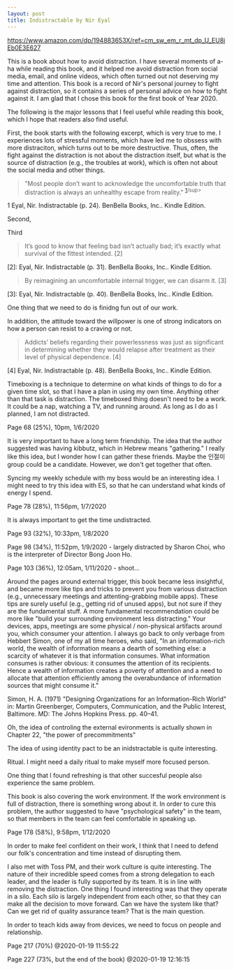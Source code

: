 ```yaml
---
layout: post
title: Indistractable by Nir Eyal
---
```


https://www.amazon.com/dp/194883653X/ref=cm_sw_em_r_mt_dp_U_EU8iEb0E3E627

This is a book about how to avoid distraction. I have several moments of a-ha while reading this book, and it helped me avoid distraction from social media, email, and online videos, which often turned out not deserving my time and attention. This book is a record of Nir's personal journey to fight against distraction, so it contains a series of personal advice on how to fight against it. I am glad that I chose this book for the first book of Year 2020.

The following is the major lessons that I feel useful while reading this book, which I hope that readers also find useful.

First, the book starts with the following excerpt, which is very true to me. I experiences lots of stressful moments, which have led me to obssess with more distraciton, which turns out to be more destructive. Thus, often, the fight against the distraction is not about the distraction itself, but what is the source of distraction (e.g., the troubles at work), which is often not about the social media and other things.

> "Most people don’t want to acknowledge the uncomfortable truth that distraction is always an unhealthy escape from reality." <sup>[1](#myfootnote1)/sup>

<a name="myfootnote1">1</a> Eyal, Nir. Indistractable (p. 24). BenBella Books, Inc.. Kindle Edition.

Second, 

Third



> It’s good to know that feeling bad isn’t actually bad; it’s exactly what survival of the fittest intended. [2]

[2]: Eyal, Nir. Indistractable (p. 31). BenBella Books, Inc.. Kindle Edition. 

> By reimagining an uncomfortable internal trigger, we can disarm it. [3]

[3]: Eyal, Nir. Indistractable (p. 40). BenBella Books, Inc.. Kindle Edition. 

One thing that we need to do is finidng fun out of our work.

In addition, the attitude toward the willpower is one of strong indicators on how a person can resist to a craving or not.

> Addicts’ beliefs regarding their powerlessness was just as significant in determining whether they would relapse after treatment as their level of physical dependence. [4]

[4] Eyal, Nir. Indistractable (p. 48). BenBella Books, Inc.. Kindle Edition. 

Timeboxing is a technique to determine on what kinds of things to do for a given time slot, so that I have a plan in using my own time. Anything other than that task is distraction. The timeboxed thing doesn't need to be a work. It could be a nap, watching a TV, and running around. As long as I do as I planned, I am not distracted.

Page 68 (25%), 10pm, 1/6/2020

It is very important to have a long term friendship. The idea that the author suggested was having kibbutz, which in Hebrew means "gathering." I really like this idea, but I wonder how I can gather these friends. Maybe the 인절미 group could be a candidate. However, we don't get together that often.

Syncing my weekly schedule with my boss would be an interesting idea. I might need to try this idea with ES, so that he can understand what kinds of energy I spend.

Page 78 (28%), 11:56pm, 1/7/2020

It is always important to get the time undistracted.

Page 93 (32%), 10:33pm, 1/8/2020

Page 98 (34%), 11:52pm, 1/9/2020 - largely distracted by Sharon Choi, who is the interpreter of Director Bong Joon Ho.

Page 103 (36%), 12:05am, 1/11/2020 - shoot...

Around the pages around external trigger, this book became less insightful, and became more like tips and tricks to prevent you from various distraction (e.g., unnecessary meetings and attenting-grabbing mobile apps). These tips are surely useful (e.g., getting rid of unused apps), but not sure if they are the fundamental stuff. A more fundamental recommendation could be more like "build your surrounding environment less distracting." Your devices, apps, meetings are some physical / non-physical artifacts around you, which consumer your attention. I always go back to only verbage from Hebbert Simon, one of my all time heroes, who said, "In an information-rich world, the wealth of information means a dearth of something else: a scarcity of whatever it is that information consumes. What information consumes is rather obvious: it consumes the attention of its recipients. Hence a wealth of information creates a poverty of attention and a need to allocate that attention efficiently among the overabundance of information sources that might consume it."

Simon, H. A. (1971) "Designing Organizations for an Information-Rich World" in: Martin Greenberger, Computers, Communication, and the Public Interest, Baltimore. MD: The Johns Hopkins Press. pp. 40–41.

Oh, the idea of controling the external evironments is actually shown in Chapter 22, "the power of precommitments"

The idea of using identity pact to be an inidstractable is quite interesting.

Ritual. I might need a daily ritual to make myself more focused person.

One thing that I found refreshing is that other succesful people also experience the same problem. 

This book is also covering the work environment. If the work environment is full of distraction, there is something wrong about it. In order to cure this problem, the author suggested to have "psychological safety" in the team, so that members in the team can feel comfortable in speaking up.

Page 178 (58%), 9:58pm, 1/12/2020

In order to make feel confident on their work, I think that I need to defend our folk's concentration and time instead of disrupting them.

I also met with Toss PM, and their work culture is quite interesting. The nature of their incredible speed comes from a strong delegation to each leader, and the leader is fully supported by its team. It is in line with removing the distraction. One thing I found interesting was that they operate in a silo. Each silo is largely independent from each other, so that they can make all the decision to move forward. Can we have the system like that? Can we get rid of quality assurance team? That is the main question.

In order to teach kids away from devices, we need to focus on people and relationship.

Page 217 (70%) @2020-01-19 11:55:22

Page 227 (73%, but the end of the book) @2020-01-19 12:16:15

